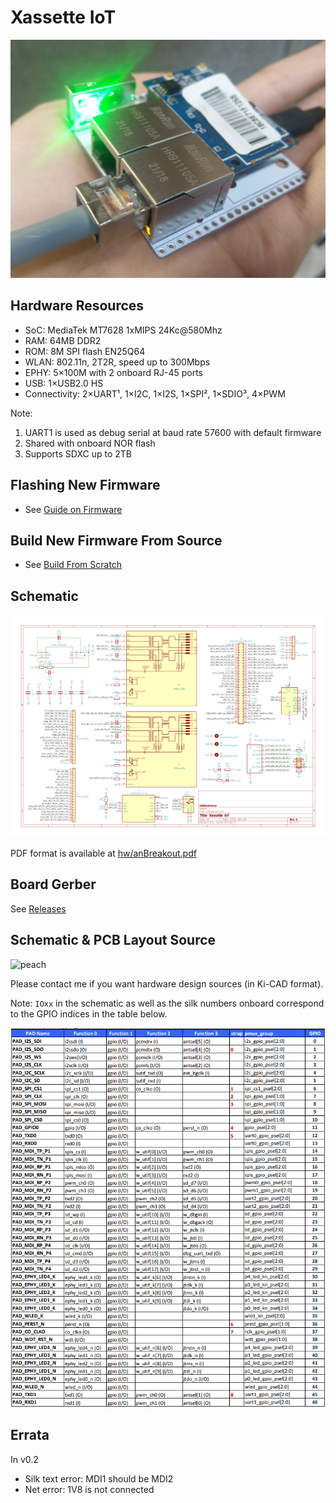 # Xassette IoT
![handy](img/handy.jpg)
## Hardware Resources
* SoC: MediaTek MT7628 1xMIPS 24Kc@580Mhz
* RAM: 64MB DDR2
* ROM: 8M SPI flash EN25Q64
* WLAN: 802.11n, 2T2R, speed up to 300Mbps
* EPHY: 5×100M with 2 onboard RJ-45 ports
* USB: 1×USB2.0 HS
* Connectivity: 2×UART¹, 1×I2C, 1×I2S, 1×SPI², 1×SDIO³, 4×PWM


Note:
1. UART1 is used as debug serial at baud rate 57600 with default firmware
2. Shared with onboard NOR flash
3. Supports SDXC up to 2TB

## Flashing New Firmware
* See [Guide on Firmware](docs/fwGuide.md)

## Build New Firmware From Source
* See [Build From Scratch](docs/buildingGuide.md)

## Schematic
![sch](hw/schematic.png)


PDF format is available at [hw/anBreakout.pdf](hw/anBreakout.pdf)

## Board Gerber
See [Releases](https://github.com/SdtElectronics/Xassette-IoT/releases/)

## Schematic & PCB Layout Source
![peach](https://z3.ax1x.com/2021/08/15/fg78RH.jpg)


Please contact me if you want hardware design sources (in Ki-CAD format).


Note: `IOxx` in the schematic as well as the silk numbers onboard correspond to the GPIO indices in the table below.


![pinmux](img/pinmux.png)

## Errata
In v0.2
* Silk text error: MDI1 should be MDI2
* Net error: 1V8 is not connected
